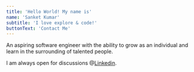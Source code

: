 ```yaml
---
title: 'Hello World! My name is'
name: 'Sanket Kumar'
subtitle: 'I love explore & code!'
buttonText: 'Contact Me'
---
```


An aspiring software engineer with the ability to grow as an individual and learn in the surrounding of talented people.

I am always open for discussions @[Linkedin](https://www.linkedin.com/in/creativeindex/).
